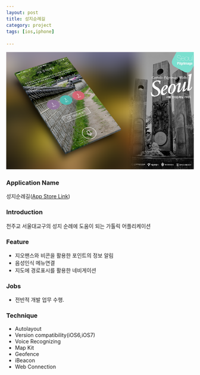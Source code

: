 ```yaml
---
layout: post
title: 성지순례길
category: project
tags: [ios,iphone]

---
```

![성지순례길](/images/project/pilgrimage_01.png)

### Application Name

성지순례길([App Store Link](https://itunes.apple.com/app/seongjisunlyegil/id698121663?mt=8))


### Introduction

천주교 서울대교구의 성지 순례에 도움이 되는 가톨릭 어플리케이션


### Feature

* 지오팬스와 비콘을 활용한 포인트의 정보 알림
* 음성인식 메뉴연결
* 지도에 경로표시를 활용한 네비게이션


### Jobs

* 전반적 개발 업무 수행.


### Technique

* Autolayout
* Version compatibility(iOS6,iOS7)
* Voice Recognizing
* Map Kit
* Geofence
* iBeacon
* Web Connection